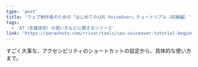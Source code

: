 ```yaml
---
type: 'post'
title: 'ウェブ制作者のための「はじめてのiOS VoiceOver」チュートリアル（初級編）'
tags:
  - 'AT（支援技術）の使い方などに関するリソース'
link: 'https://parashuto.com/rriver/tools/ios-voiceover-tutorial-beginner'
---
```

すごく大事な、アクセシビリティのショートカットの設定から、具体的な使い方まで。